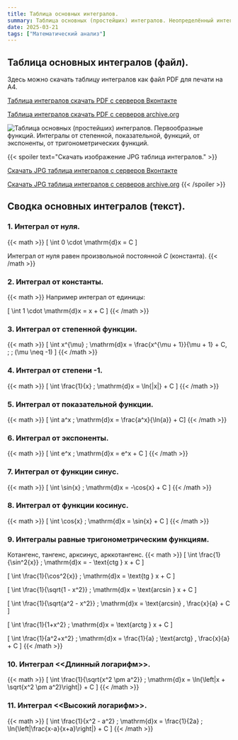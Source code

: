 ```yaml
---
title: Таблица основных интегралов.
summary: Таблица основных (простейших) интегралов. Неопределённый интеграл. Первообразная функции.
date: 2025-03-21
tags: ["Математический анализ"]
---
```


## Таблица основных интегралов (файл).

Здесь можно скачать таблицу интегралов как файл PDF для печати на A4.

[Таблица интегралов скачать PDF с серверов Вконтакте](https://vk.com/doc-228086099_685482878)

[Таблица интегралов скачать PDF с серверов archive.org](https://ia801304.us.archive.org/10/items/20250323_20250323_0600/table-of-integrals.pdf)

![Таблица основных (простейших) интегралов. Первообразные функций. Интегралы от степенной, показательной, функций, от экспоненты, от тригонометрических функций.](https://sun9-43.userapi.com/impg/ywIiKGV1zynR3UrexUpLMq1cWf91UuZt6O5tQA/zfNI_5g662U.jpg?size=764x1080&quality=95&sign=ce2ba53f24fe6936e894593cfd6a5a5b&type=album "Таблица основных интегралов.")

{{< spoiler text="Скачать изображение JPG таблица интегралов." >}}

[Скачать JPG таблица интегралов с серверов Вконтакте](https://sun9-43.userapi.com/impg/ywIiKGV1zynR3UrexUpLMq1cWf91UuZt6O5tQA/zfNI_5g662U.jpg?size=764x1080&quality=95&sign=ce2ba53f24fe6936e894593cfd6a5a5b&type=album)

[Скачать JPG таблица интегралов с серверов archive.org](https://ia601304.us.archive.org/10/items/20250323_20250323_0600/Table-of-basic-integrals.jpg)
{{< /spoiler >}}

## Сводка основных интегралов (текст).
### 1. Интеграл от нуля.
{{< math >}}
\[ \int 0 \cdot \mathrm{d}x = C \]

Интеграл от нуля равен произвольной постоянной $C$ (константа).
{{< /math >}}
### 2. Интеграл от константы.
{{< math >}}
Например интеграл от единицы:

\[ \int 1 \cdot \mathrm{d}x = x + C \]
{{< /math >}}
### 3. Интеграл от степенной функции.
{{< math >}}
\[ \int x^{\mu} \; \mathrm{d}x = \frac{x^{\mu + 1}}{\mu + 1} + C, \; \; (\mu \neq -1) \]
{{< /math >}}
### 4. Интеграл от степени -1.
{{< math >}}
\[ \int \frac{1}{x} \; \mathrm{d}x = \ln{|x|} + C \]
{{< /math >}}
### 5. Интеграл от показательной функции.
{{< math >}}
\[ \int a^x \; \mathrm{d}x = \frac{a^x}{\ln{a}}  + C\]
{{< /math >}}
### 6. Интеграл от экспоненты.
{{< math >}}
\[ \int e^x \; \mathrm{d}x = e^x  + C \]
{{< /math >}}
### 7. Интеграл от функции синус.
{{< math >}}
\[ \int \sin{x} \; \mathrm{d}x = -\cos{x}  + C \]
{{< /math >}}
### 8. Интеграл от функции косинус.
{{< math >}}
\[ \int \cos{x} \; \mathrm{d}x = \sin{x}  + C \]
{{< /math >}}
### 9. Интегралы равные тригонометрическим функциям.

Котангенс, тангенс, арксинус, арккотангенс.
{{< math >}}
\[ \int \frac{1}{\sin^2{x}} \; \mathrm{d}x = - \text{ctg } x  + C \]

\[ \int \frac{1}{\cos^2{x}} \; \mathrm{d}x = \text{tg } x  + C \]

\[ \int \frac{1}{\sqrt{1 - x^2}} \; \mathrm{d}x = \text{arcsin } x  + C \]

\[ \int \frac{1}{\sqrt{a^2 - x^2}} \; \mathrm{d}x = \text{arcsin} \, \frac{x}{a}  + C \]

\[ \int \frac{1}{1+x^2} \; \mathrm{d}x = \text{arctg } x  + C \]

\[ \int \frac{1}{a^2+x^2} \; \mathrm{d}x = \frac{1}{a} \; \text{arctg} \, \frac{x}{a}  + C \]
{{< /math >}}
### 10. Интеграл <<Длинный логарифм>>.
{{< math >}}
\[ \int \frac{1}{\sqrt{x^2 \pm a^2}} \; \mathrm{d}x = \ln{\left|x + \sqrt{x^2 \pm a^2}\right|} + C \]
{{< /math >}}
### 11. Интеграл <<Высокий логарифм>>.
{{< math >}}
\[ \int \frac{1}{x^2 - a^2} \; \mathrm{d}x = \frac{1}{2a} \; \ln{\left|\frac{x-a}{x+a}\right|} + C \]
{{< /math >}}